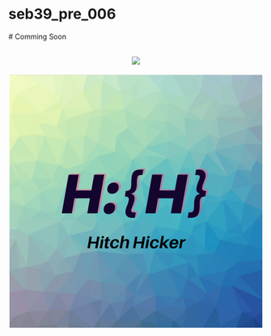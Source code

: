 # seb39_pre_006

<p align="justify">

</p>
<p align="center">

<p>
<p>
# Comming Soon
</p>

</p>
<p align="center">
  <br>
  <img src="./newWave.gif">
  <br>
 <br>
  <img src="./logo.png">
  <br>
</p>




</p>

<br>

<!-- ## 기술 스택

| JavaScript | Spring Boot |  React   |  Node   |
| :--------: | :---------: | :------: | :-----: |
|   ![js]    |    ![sb]    | ![react] | ![node] |
 -->
<br>

<!-- ## 구현 기능

### 기능 1

### 기능 2

### 기능 3

### 기능 4

<br>

## 배운 점 & 아쉬운 점

<p align="justify">

</p>

<br>

## 라이센스 -->

<!-- Stack Icon Refernces -->

[js]: /svg/js.svg
[sb]: /svg/sb.svg
[react]: /svg/react.svg
[node]: /svg/node.svg
